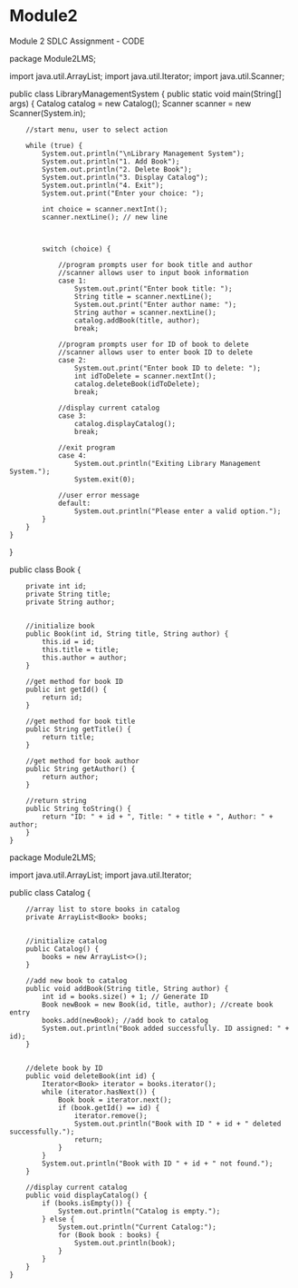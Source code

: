 # Module2
Module 2 SDLC Assignment - CODE

package Module2LMS;

import java.util.ArrayList;
import java.util.Iterator;
import java.util.Scanner;

public class LibraryManagementSystem {
public static void main(String[] args) {
        Catalog catalog = new Catalog();
        Scanner scanner = new Scanner(System.in);
        
        
        //start menu, user to select action

        while (true) {
            System.out.println("\nLibrary Management System");
            System.out.println("1. Add Book");
            System.out.println("2. Delete Book");
            System.out.println("3. Display Catalog");
            System.out.println("4. Exit");
            System.out.print("Enter your choice: ");

            int choice = scanner.nextInt();
            scanner.nextLine(); // new line
            
            

            switch (choice) {
              
            	//program prompts user for book title and author
            	//scanner allows user to input book information
            	case 1:
                    System.out.print("Enter book title: ");
                    String title = scanner.nextLine();
                    System.out.print("Enter author name: ");
                    String author = scanner.nextLine();
                    catalog.addBook(title, author);
                    break;
                
                //program prompts user for ID of book to delete
                //scanner allows user to enter book ID to delete
                case 2:
                    System.out.print("Enter book ID to delete: ");
                    int idToDelete = scanner.nextInt();
                    catalog.deleteBook(idToDelete);
                    break;

                //display current catalog
                case 3:
                    catalog.displayCatalog();
                    break;
                
                //exit program
                case 4:
                    System.out.println("Exiting Library Management System.");
                    System.exit(0);

                //user error message
                default:
                    System.out.println("Please enter a valid option.");
            }
        }
    }
}


public class Book {

	    private int id;
	    private String title;
	    private String author;
	    
	    
	    //initialize book
	    public Book(int id, String title, String author) {
	        this.id = id;
	        this.title = title;
	        this.author = author;
	    }
	    
	    //get method for book ID
	    public int getId() {
	        return id;
	    }

	    //get method for book title
	    public String getTitle() {
	        return title;
	    }
	    
	    //get method for book author
	    public String getAuthor() {
	        return author;
	    }

	    //return string
	    public String toString() {
	        return "ID: " + id + ", Title: " + title + ", Author: " + author;
	    }
	}
	


package Module2LMS;

import java.util.ArrayList;
import java.util.Iterator;

public class Catalog {
	
		//array list to store books in catalog
	    private ArrayList<Book> books;

	    
	    //initialize catalog
	    public Catalog() {
	        books = new ArrayList<>();
	    }

	    //add new book to catalog
	    public void addBook(String title, String author) {
	        int id = books.size() + 1; // Generate ID
	        Book newBook = new Book(id, title, author); //create book entry
	        books.add(newBook); //add book to catalog
	        System.out.println("Book added successfully. ID assigned: " + id);
	    }
	    
	    
	    //delete book by ID
	    public void deleteBook(int id) {
	        Iterator<Book> iterator = books.iterator();
	        while (iterator.hasNext()) {
	            Book book = iterator.next();
	            if (book.getId() == id) {
	                iterator.remove();
	                System.out.println("Book with ID " + id + " deleted successfully.");
	                return;
	            }
	        }
	        System.out.println("Book with ID " + id + " not found.");
	    }

	    //display current catalog
	    public void displayCatalog() {
	        if (books.isEmpty()) {
	            System.out.println("Catalog is empty.");
	        } else {
	            System.out.println("Current Catalog:");
	            for (Book book : books) {
	                System.out.println(book);
	            }
	        }
	    }
	}


